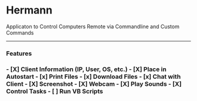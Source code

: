 <h1>Hermann</h1>
<p>Applicaton to Control Computers Remote via Commandline and Custom Commands</p>
<hr>
<h3>Features<h3>
- [X] Client Information (IP, User, OS, etc.)
- [X] Place in Autostart
- [x] Print Files
- [x] Download Files
- [x] Chat with Client
- [X] Screenshot
- [X] Webcam
- [X] Play Sounds
- [X] Control Tasks
- [ ] Run VB Scripts
